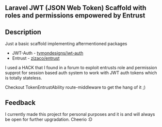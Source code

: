 ## Laravel JWT (JSON Web Token) Scaffold with roles and permissions empowered by **Entrust** 

## Description
Just a basic scaffold implementing aftermentioned packages

* JWT-Auth - [tymondesigns/jwt-auth](https://github.com/tymondesigns/jwt-auth)
* Entrust - [zizaco/entrust](https://github.com/Zizaco/entrust)

I used a HACK that I found in a forum to exploit entrusts role and permission supprot for session based auth system to work with JWT auth tokens which is totally stateless.

Checkout TokenEntrustAbility route-middleware to get the hang of it ;)

## Feedback
I currently made this project for personal purposes and it is and will always be open for further upgradation. Cheerio :D